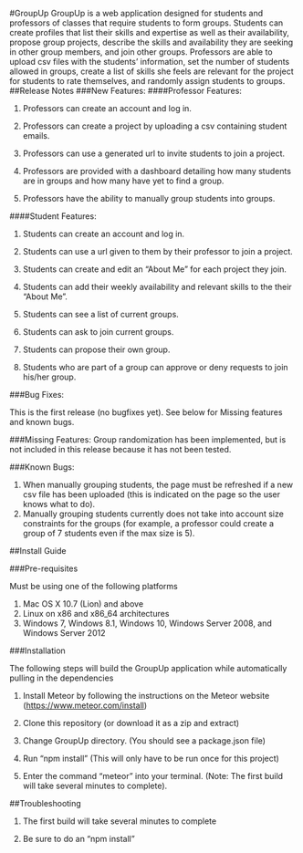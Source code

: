 #GroupUp
GroupUp is a web application designed for students and professors of classes that require students to form groups. Students can create profiles that list their skills and expertise as well as their availability, propose group projects, describe the skills and availability they are seeking in other group members, and join other groups. Professors are able to upload csv files with the students’ information, set the number of students allowed in groups, create a list of skills she feels are relevant for the project for students to rate themselves, and randomly assign students to groups. 
##Release Notes
###New Features:
####Professor Features:
1. Professors can create an account and log in.

2. Professors can create a project by uploading a csv containing student emails.

3. Professors can use a generated url to invite students to join a project.

4. Professors are provided with a dashboard detailing how many students are in groups and how many have yet to find a group.

5. Professors have the ability to manually group students into groups.


####Student Features:
1. Students can create an account and log in.

2. Students can use a url given to them by their professor to join a project.

3. Students can create and edit an “About Me” for each project they join.

4. Students can add their weekly availability and relevant skills to the their “About Me”.

5. Students can see a list of current groups.

6. Students can ask to join current groups.

7. Students can propose their own group.

8. Students who are part of a group can approve or deny requests to join his/her group.

###Bug Fixes:

This is the first release (no bugfixes yet). See below for Missing features and known bugs.

###Missing Features:
Group randomization has been implemented, but is not included in this release because it has not been tested.

###Known Bugs:
1. When manually grouping students, the page must be refreshed if a new csv file has been uploaded (this is indicated on the page so the user knows what to do).
2. Manually grouping students currently does not take into account size constraints for the groups (for example, a professor could create a group of 7 students even if the max size is 5).

##Install Guide

###Pre-requisites

Must be using one of the following platforms

1. Mac OS X 10.7 (Lion) and above
2. Linux on x86 and x86_64 architectures
3. Windows 7, Windows 8.1, Windows 10, Windows Server 2008, and Windows Server 2012

###Installation

The following steps will build the GroupUp application while automatically pulling in the dependencies

1. Install Meteor by following the instructions on the Meteor website (https://www.meteor.com/install)

2. Clone this repository (or download it as a zip and extract)

3. Change GroupUp directory. (You should see a package.json file)

4. Run “npm install” (This will only have to be run once for this project)

5. Enter the command “meteor” into your terminal. (Note: The first build will take several minutes to complete).

##Troubleshooting

1. The first build will take several minutes to complete

2. Be sure to do an “npm install”
